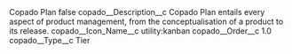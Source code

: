 <?xml version="1.0" encoding="UTF-8"?>
<CustomMetadata xmlns="http://soap.sforce.com/2006/04/metadata" xmlns:xsi="http://www.w3.org/2001/XMLSchema-instance" xmlns:xsd="http://www.w3.org/2001/XMLSchema">
    <label>Copado Plan</label>
    <protected>false</protected>
    <values>
        <field>copado__Description__c</field>
        <value xsi:type="xsd:string">Copado Plan entails every aspect of product management, from the conceptualisation of a product to its release.</value>
    </values>
    <values>
        <field>copado__Icon_Name__c</field>
        <value xsi:type="xsd:string">utility:kanban</value>
    </values>
    <values>
        <field>copado__Order__c</field>
        <value xsi:type="xsd:double">1.0</value>
    </values>
    <values>
        <field>copado__Type__c</field>
        <value xsi:type="xsd:string">Tier</value>
    </values>
</CustomMetadata>
